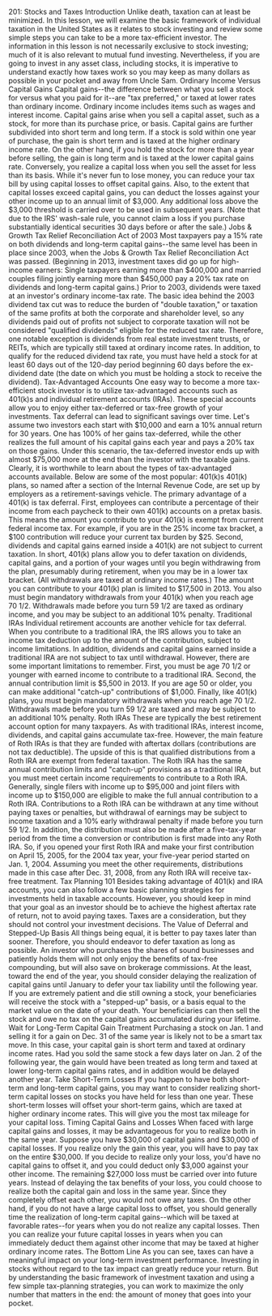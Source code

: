 201: Stocks and Taxes
Introduction
Unlike death, taxation can at least be minimized. In this lesson, we will examine the basic framework of individual taxation in the United States as it relates to stock investing and review some simple steps you can take to be a more tax-efficient investor.
The information in this lesson is not necessarily exclusive to stock investing; much of it is also relevant to mutual fund investing. Nevertheless, if you are going to invest in any asset class, including stocks, it is imperative to understand exactly how taxes work so you may keep as many dollars as possible in your pocket and away from Uncle Sam.
Ordinary Income Versus Capital Gains
Capital gains--the difference between what you sell a stock for versus what you paid for it--are "tax preferred," or taxed at lower rates than ordinary income. Ordinary income includes items such as wages and interest income.
Capital gains arise when you sell a capital asset, such as a stock, for more than its purchase price, or basis. Capital gains are further subdivided into short term and long term. If a stock is sold within one year of purchase, the gain is short term and is taxed at the higher ordinary income rate. On the other hand, if you hold the stock for more than a year before selling, the gain is long term and is taxed at the lower capital gains rate.
Conversely, you realize a capital loss when you sell the asset for less than its basis. While it's never fun to lose money, you can reduce your tax bill by using capital losses to offset capital gains. Also, to the extent that capital losses exceed capital gains, you can deduct the losses against your other income up to an annual limit of $3,000. Any additional loss above the $3,000 threshold is carried over to be used in subsequent years. (Note that due to the IRS' wash-sale rule, you cannot claim a loss if you purchase substantially identical securities 30 days before or after the sale.)
Jobs & Growth Tax Relief Reconciliation Act of 2003
Most taxpayers pay a 15% rate on both dividends and long-term capital gains--the same level has been in place since 2003, when the Jobs & Growth Tax Relief Reconciliation Act was passed. (Beginning in 2013, investment taxes did go up for high-income earners: Single taxpayers earning more than $400,000 and married couples filing jointly earning more than $450,000 pay a 20% tax rate on dividends and long-term capital gains.)
Prior to 2003, dividends were taxed at an investor's ordinary income-tax rate. The basic idea behind the 2003 dividend tax cut was to reduce the burden of "double taxation," or taxation of the same profits at both the corporate and shareholder level, so any dividends paid out of profits not subject to corporate taxation will not be considered "qualified dividends" eligible for the reduced tax rate. Therefore, one notable exception is dividends from real estate investment trusts, or REITs, which are typically still taxed at ordinary income rates. In addition, to qualify for the reduced dividend tax rate, you must have held a stock for at least 60 days out of the 120-day period beginning 60 days before the ex-dividend date (the date on which you must be holding a stock to receive the dividend).
Tax-Advantaged Accounts
One easy way to become a more tax-efficient stock investor is to utilize tax-advantaged accounts such as 401(k)s and individual retirement accounts (IRAs). These special accounts allow you to enjoy either tax-deferred or tax-free growth of your investments.
Tax deferral can lead to significant savings over time. Let's assume two investors each start with $10,000 and earn a 10% annual return for 30 years. One has 100% of her gains tax-deferred, while the other realizes the full amount of his capital gains each year and pays a 20% tax on those gains. Under this scenario, the tax-deferred investor ends up with almost $75,000 more at the end than the investor with the taxable gains.
Clearly, it is worthwhile to learn about the types of tax-advantaged accounts available. Below are some of the most popular:
401(k)s
401(k) plans, so named after a section of the Internal Revenue Code, are set up by employers as a retirement-savings vehicle. The primary advantage of a 401(k) is tax deferral. First, employees can contribute a percentage of their income from each paycheck to their own 401(k) accounts on a pretax basis. This means the amount you contribute to your 401(k) is exempt from current federal income tax. For example, if you are in the 25% income tax bracket, a $100 contribution will reduce your current tax burden by $25. Second, dividends and capital gains earned inside a 401(k) are not subject to current taxation. In short, 401(k) plans allow you to defer taxation on dividends, capital gains, and a portion of your wages until you begin withdrawing from the plan, presumably during retirement, when you may be in a lower tax bracket. (All withdrawals are taxed at ordinary income rates.)
The amount you can contribute to your 401(k) plan is limited to $17,500 in 2013. You also must begin mandatory withdrawals from your 401(k) when you reach age 70 1/2. Withdrawals made before you turn 59 1/2 are taxed as ordinary income, and you may be subject to an additional 10% penalty.
Traditional IRAs
Individual retirement accounts are another vehicle for tax deferral. When you contribute to a traditional IRA, the IRS allows you to take an income tax deduction up to the amount of the contribution, subject to income limitations. In addition, dividends and capital gains earned inside a traditional IRA are not subject to tax until withdrawal.
However, there are some important limitations to remember. First, you must be age 70 1/2 or younger with earned income to contribute to a traditional IRA. Second, the annual contribution limit is $5,500 in 2013. If you are age 50 or older, you can make additional "catch-up" contributions of $1,000. Finally, like 401(k) plans, you must begin mandatory withdrawals when you reach age 70 1/2. Withdrawals made before you turn 59 1/2 are taxed and may be subject to an additional 10% penalty.
Roth IRAs
These are typically the best retirement account option for many taxpayers. As with traditional IRAs, interest income, dividends, and capital gains accumulate tax-free. However, the main feature of Roth IRAs is that they are funded with aftertax dollars (contributions are not tax deductible). The upside of this is that qualified distributions from a Roth IRA are exempt from federal taxation.
The Roth IRA has the same annual contribution limits and "catch-up" provisions as a traditional IRA, but you must meet certain income requirements to contribute to a Roth IRA. Generally, single filers with income up to $95,000 and joint filers with income up to $150,000 are eligible to make the full annual contribution to a Roth IRA. Contributions to a Roth IRA can be withdrawn at any time without paying taxes or penalties, but withdrawal of earnings may be subject to income taxation and a 10% early withdrawal penalty if made before you turn 59 1/2.
In addition, the distribution must also be made after a five-tax-year period from the time a conversion or contribution is first made into any Roth IRA. So, if you opened your first Roth IRA and make your first contribution on April 15, 2005, for the 2004 tax year, your five-year period started on Jan. 1, 2004. Assuming you meet the other requirements, distributions made in this case after Dec. 31, 2008, from any Roth IRA will receive tax-free treatment.
Tax Planning 101
Besides taking advantage of 401(k) and IRA accounts, you can also follow a few basic planning strategies for investments held in taxable accounts. However, you should keep in mind that your goal as an investor should be to achieve the highest aftertax rate of return, not to avoid paying taxes. Taxes are a consideration, but they should not control your investment decisions.
The Value of Deferral and Stepped-Up Basis
All things being equal, it is better to pay taxes later than sooner. Therefore, you should endeavor to defer taxation as long as possible. An investor who purchases the shares of sound businesses and patiently holds them will not only enjoy the benefits of tax-free compounding, but will also save on brokerage commissions. At the least, toward the end of the year, you should consider delaying the realization of capital gains until January to defer your tax liability until the following year.
If you are extremely patient and die still owning a stock, your beneficiaries will receive the stock with a "stepped-up" basis, or a basis equal to the market value on the date of your death. Your beneficiaries can then sell the stock and owe no tax on the capital gains accumulated during your lifetime.
Wait for Long-Term Capital Gain Treatment
Purchasing a stock on Jan. 1 and selling it for a gain on Dec. 31 of the same year is likely not to be a smart tax move. In this case, your capital gain is short term and taxed at ordinary income rates. Had you sold the same stock a few days later on Jan. 2 of the following year, the gain would have been treated as long term and taxed at lower long-term capital gains rates, and in addition would be delayed another year.
Take Short-Term Losses
If you happen to have both short-term and long-term capital gains, you may want to consider realizing short-term capital losses on stocks you have held for less than one year. These short-term losses will offset your short-term gains, which are taxed at higher ordinary income rates. This will give you the most tax mileage for your capital loss.
Timing Capital Gains and Losses
When faced with large capital gains and losses, it may be advantageous for you to realize both in the same year. Suppose you have $30,000 of capital gains and $30,000 of capital losses. If you realize only the gain this year, you will have to pay tax on the entire $30,000. If you decide to realize only your loss, you'd have no capital gains to offset it, and you could deduct only $3,000 against your other income. The remaining $27,000 loss must be carried over into future years. Instead of delaying the tax benefits of your loss, you could choose to realize both the capital gain and loss in the same year. Since they completely offset each other, you would not owe any taxes.
On the other hand, if you do not have a large capital loss to offset, you should generally time the realization of long-term capital gains--which will be taxed at favorable rates--for years when you do not realize any capital losses. Then you can realize your future capital losses in years when you can immediately deduct them against other income that may be taxed at higher ordinary income rates.
The Bottom Line
As you can see, taxes can have a meaningful impact on your long-term investment performance. Investing in stocks without regard to the tax impact can greatly reduce your return. But by understanding the basic framework of investment taxation and using a few simple tax-planning strategies, you can work to maximize the only number that matters in the end: the amount of money that goes into your pocket.
